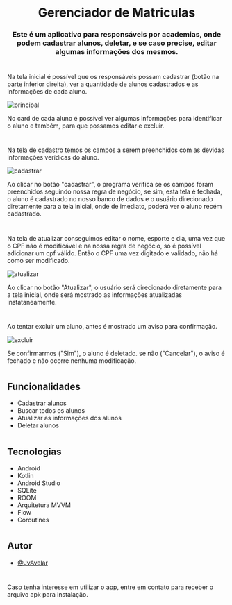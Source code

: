<h1 align="center">Gerenciador de  Matriculas</h1>

<h3 align="center"> Este é um aplicativo para responsáveis por academias, onde podem cadastrar alunos, deletar, e se caso precise, editar algumas informações dos mesmos.</h3> 

#

Na tela inicial é possível que os responsáveis possam cadastrar (botão na parte inferior direita), ver a quantidade de alunos cadastrados e as informações de cada aluno. 

![principal](https://github.com/JvAvelar/app-gerenciador-matriculas-alunos/assets/123327674/1b6921ac-e098-4bd0-847e-a79ca25e9399)

No card de cada aluno é possível ver algumas informações para identificar o aluno e também, para que possamos editar e excluir.

#

Na tela de cadastro temos os campos a serem preenchidos com as devidas informações verídicas do aluno.

![cadastrar](https://github.com/JvAvelar/app-gerenciador-matriculas-alunos/assets/123327674/01fb5415-d65d-433e-88f8-f1a0feb2dab8)

Ao clicar no botão "cadastrar", o programa verifica se os campos foram preenchidos seguindo nossa regra de negócio, se sim, esta tela é fechada, o aluno é cadastrado no nosso banco de dados e o usuário direcionado diretamente para a tela inicial, onde de imediato, poderá ver o aluno recém cadastrado. 

#

Na tela de atualizar conseguimos editar o nome, esporte e dia, uma vez que o CPF não é modificável e na nossa regra de negócio, só é possível adicionar um cpf válido.
Então o CPF uma vez digitado e validado, não há como ser modificado.

![atualizar](https://github.com/JvAvelar/app-gerenciador-matriculas-alunos/assets/123327674/0202e517-492f-4439-beb4-34e273764622)

Ao clicar no botão "Atualizar", o usuário será direcionado diretamente para a tela inicial, onde será mostrado as informações atualizadas instataneamente.

#

Ao tentar excluir um aluno, antes é mostrado um aviso para confirmação.

![excluir](https://github.com/JvAvelar/app-gerenciador-matriculas-alunos/assets/123327674/9a8538c8-27d6-4ff4-809c-0a91266626f6)

Se confirmarmos ("Sim"), o aluno é deletado. se não ("Cancelar"), o aviso é fechado e não ocorre nenhuma modificação. 

#

## Funcionalidades
 * Cadastrar alunos
 * Buscar todos os alunos
 * Atualizar as informações dos alunos
 * Deletar alunos

#

## Tecnologias
  * Android
  * Kotlin
  * Android Studio
  * SQLite
  * ROOM
  * Arquitetura MVVM
  * Flow
  * Coroutines

#

## Autor

- [@JvAvelar](https://www.github.com/JvAvelar)

# 

Caso tenha interesse em utilizar o app, entre em contato para receber o arquivo apk para instalação.

